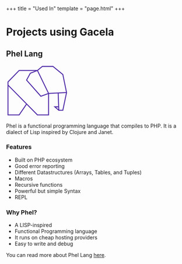+++
title = "Used In"
template = "page.html"
+++

# Projects using Gacela

## Phel Lang

[<svg width="170px" xmlns="http://www.w3.org/2000/svg" viewBox="0 0 200 170">
    <path d="M6 66l95 96h36V93l-36-74H42L6 56v106h36l24-35" fill="none" stroke="#512da8" stroke-width="3"/>
    <path d="M137 93l58-3-12-58-32-26h-34l-16 13-23 9-12 22 46 52z" fill="none" stroke="#512da8" stroke-width="3"/>
    <path d="M195 90l-12 57h-13l-2-56m2 56l-13-11h12" fill="none" stroke="#512da8" stroke-width="3"/>
    Phel Lang
</svg>](https://phel-lang.org/)

Phel is a functional programming language that compiles to PHP. 
It is a dialect of Lisp inspired by Clojure and Janet.

### Features

- Built on PHP ecosystem
- Good error reporting
- Different Datastructures (Arrays, Tables, and Tuples)
- Macros
- Recursive functions
- Powerful but simple Syntax
- REPL

### Why Phel?

- A LISP-inspired
- Functional Programming language
- It runs on cheap hosting providers
- Easy to write and debug

You can read more about Phel Lang [here](https://chemaclass.es/blog/phel-first-release/).

